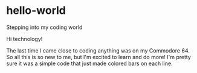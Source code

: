 # hello-world
Stepping into my coding world

Hi technology!

The last time I came close to coding anything was on my Commodore 64. So all this is so new to me, but I'm excited to learn and do more!
I'm pretty sure it was a simple code that just made colored bars on each line.
